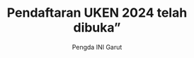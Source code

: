 ---
title: Pendaftaran UKEN 2024 telah dibuka”
postDate: "2024-07-01"
author: 'Pengda INI Garut'
summary: ''
tags: ['kegiatan', 'PAD', 'Pertemuan', 'Gacita']
draft: false
---